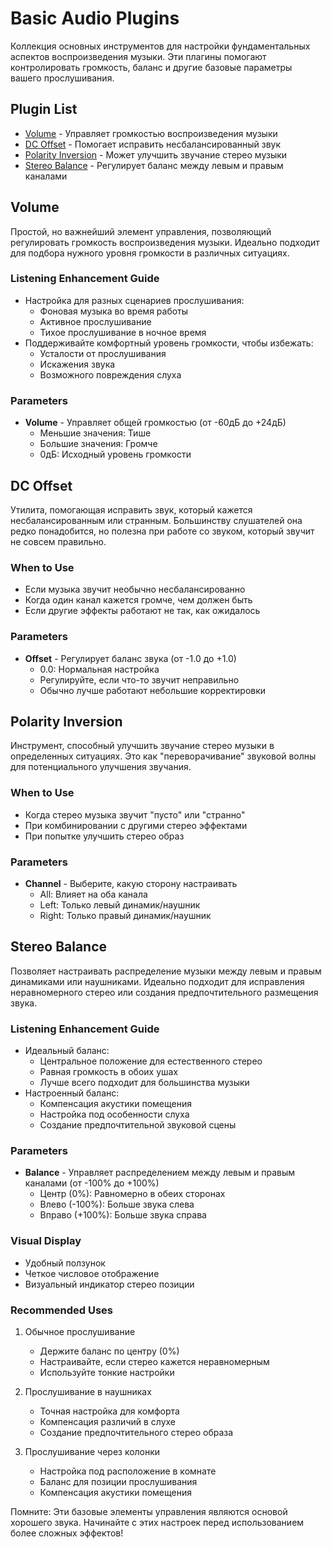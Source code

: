 # Basic Audio Plugins

Коллекция основных инструментов для настройки фундаментальных аспектов воспроизведения музыки. Эти плагины помогают контролировать громкость, баланс и другие базовые параметры вашего прослушивания.

## Plugin List

- [Volume](#volume) - Управляет громкостью воспроизведения музыки
- [DC Offset](#dc-offset) - Помогает исправить несбалансированный звук
- [Polarity Inversion](#polarity-inversion) - Может улучшить звучание стерео музыки
- [Stereo Balance](#stereo-balance) - Регулирует баланс между левым и правым каналами

## Volume

Простой, но важнейший элемент управления, позволяющий регулировать громкость воспроизведения музыки. Идеально подходит для подбора нужного уровня громкости в различных ситуациях.

### Listening Enhancement Guide
- Настройка для разных сценариев прослушивания:
  - Фоновая музыка во время работы
  - Активное прослушивание
  - Тихое прослушивание в ночное время
- Поддерживайте комфортный уровень громкости, чтобы избежать:
  - Усталости от прослушивания
  - Искажения звука
  - Возможного повреждения слуха

### Parameters
- **Volume** - Управляет общей громкостью (от -60дБ до +24дБ)
  - Меньшие значения: Тише
  - Большие значения: Громче
  - 0дБ: Исходный уровень громкости

## DC Offset

Утилита, помогающая исправить звук, который кажется несбалансированным или странным. Большинству слушателей она редко понадобится, но полезна при работе со звуком, который звучит не совсем правильно.

### When to Use
- Если музыка звучит необычно несбалансированно
- Когда один канал кажется громче, чем должен быть
- Если другие эффекты работают не так, как ожидалось

### Parameters
- **Offset** - Регулирует баланс звука (от -1.0 до +1.0)
  - 0.0: Нормальная настройка
  - Регулируйте, если что-то звучит неправильно
  - Обычно лучше работают небольшие корректировки

## Polarity Inversion

Инструмент, способный улучшить звучание стерео музыки в определенных ситуациях. Это как "переворачивание" звуковой волны для потенциального улучшения звучания.

### When to Use
- Когда стерео музыка звучит "пусто" или "странно"
- При комбинировании с другими стерео эффектами
- При попытке улучшить стерео образ

### Parameters
- **Channel** - Выберите, какую сторону настраивать
  - All: Влияет на оба канала
  - Left: Только левый динамик/наушник
  - Right: Только правый динамик/наушник

## Stereo Balance

Позволяет настраивать распределение музыки между левым и правым динамиками или наушниками. Идеально подходит для исправления неравномерного стерео или создания предпочтительного размещения звука.

### Listening Enhancement Guide
- Идеальный баланс:
  - Центральное положение для естественного стерео
  - Равная громкость в обоих ушах
  - Лучше всего подходит для большинства музыки
- Настроенный баланс:
  - Компенсация акустики помещения
  - Настройка под особенности слуха
  - Создание предпочтительной звуковой сцены

### Parameters
- **Balance** - Управляет распределением между левым и правым каналами (от -100% до +100%)
  - Центр (0%): Равномерно в обеих сторонах
  - Влево (-100%): Больше звука слева
  - Вправо (+100%): Больше звука справа

### Visual Display
- Удобный ползунок
- Четкое числовое отображение
- Визуальный индикатор стерео позиции

### Recommended Uses

1. Обычное прослушивание
   - Держите баланс по центру (0%)
   - Настраивайте, если стерео кажется неравномерным
   - Используйте тонкие настройки

2. Прослушивание в наушниках
   - Точная настройка для комфорта
   - Компенсация различий в слухе
   - Создание предпочтительного стерео образа

3. Прослушивание через колонки
   - Настройка под расположение в комнате
   - Баланс для позиции прослушивания
   - Компенсация акустики помещения

Помните: Эти базовые элементы управления являются основой хорошего звука. Начинайте с этих настроек перед использованием более сложных эффектов!